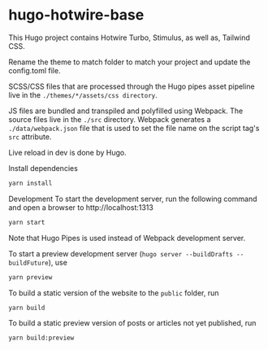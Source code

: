 # hugo-hotwire-base

This Hugo project contains Hotwire Turbo, Stimulus, as well as, Tailwind CSS.

Rename the theme to match folder to match your project and update the config.toml file.

SCSS/CSS files that are processed through the Hugo pipes asset pipeline live in the `./themes/*/assets/css directory`.

JS files are bundled and transpiled and polyfilled using Webpack.  The source files live in the `./src` directory. 
Webpack generates a `./data/webpack.json` file that is used to set the file name on the script tag's `src` attribute.

Live reload in dev is done by Hugo.

Install dependencies
```bash
yarn install
```

Development
To start the development server, run the following command and open a browser to http://localhost:1313
```bash
yarn start
```

Note that Hugo Pipes is used instead of Webpack development server.

To start a preview development server (`hugo server --buildDrafts --buildFuture`), use
```bash
yarn preview
```

To build a static version of the website to the `public` folder, run
```bash
yarn build
```

To build a static preview version of posts or articles not yet published, run
```bash
yarn build:preview
```

